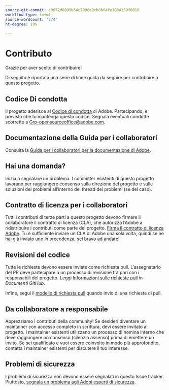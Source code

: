 ```yaml
---
source-git-commit: c9672d8899b54c7998e9cb8b64fe1834339f8010
workflow-type: tm+mt
source-wordcount: '274'
ht-degree: 19%

---
```

# Contributo

Grazie per aver scelto di contribuire!

Di seguito è riportata una serie di linee guida da seguire per contribuire a questo progetto.

## Codice Di condotta

Il progetto aderisce al [Codice di condotta](code-of-conduct.md) di Adobe. Partecipando,
è previsto che tu mantenga questo codice. Segnala eventuali condotte scorrette a
[Grp-opensourceoffice@adobe.com](mailto:Grp-opensourceoffice@adobe.com).

## Documentazione della Guida per i collaboratori

Consulta la [Guida per i collaboratori per la documentazione di Adobe](https://experienceleague.adobe.com/it/docs/contributor/contributor-guide/introduction).

## Hai una domanda?

Inizia a segnalare un problema. I committer esistenti di questo progetto lavorano per raggiungere
consenso sulla direzione del progetto e sulle soluzioni dei problemi all’interno dei thread dei problemi
(se del caso).

## Contratto di licenza per i collaboratori

Tutti i contributi di terze parti a questo progetto devono firmare il collaboratore
il contratto di licenza (CLA), che autorizza l’Adobe a ridistribuire i contributi
come parte del progetto. [Firma il contratto di licenza Adobe](https://opensource.adobe.com/cla.html). Tu
è sufficiente inviare un CLA di Adobe una sola volta, quindi se ne hai già inviato uno in precedenza,
sei bravo ad andare!

## Revisioni del codice

Tutte le richieste devono essere inviate come richiesta pull. L’assegnatario del PR deve partecipare a un processo di revisione tra pari con i responsabili del progetto. Leggi [Informazioni sulle richieste pull](https://docs.github.com/en/pull-requests/collaborating-with-pull-requests/proposing-changes-to-your-work-with-pull-requests/about-pull-requests) in _Documenti GitHub_.

Infine, segui il [modello di richiesta pull](PULL_REQUEST_TEMPLATE.md) quando
invio di una richiesta di pull.

## Da collaboratore a responsabile

Apprezziamo i contributi della community! Se desideri diventare un maintainer con accesso completo in scrittura, devi essere invitato al progetto. I maintainer esistenti utilizzano un processo di nomina interno che deve raggiungere un consenso (silenzio assenso) prima di emettere un invito. Se sei qualificato e vuoi essere coinvolto in modo più approfondito, contatta i maintainer esistenti per discutere il tuo interesse.

## Problemi di sicurezza

I problemi di sicurezza non devono essere segnalati in questo Issue tracker. Piuttosto, [segnala un problema agli Adobi esperti di sicurezza](https://helpx.adobe.com/it/security/alertus.html).
